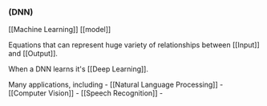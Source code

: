 ### (DNN)

[[Machine Learning]] [[model]]

Equations that can represent huge variety of relationships between [[Input]] and [[Output]].

When a DNN learns it's [[Deep Learning]].

Many applications, including 
	- [[Natural Language Processing]]
	- [[Computer Vision]]
	- [[Speech Recognition]]
	- 